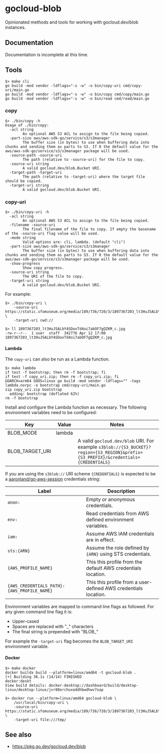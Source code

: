 # gocloud-blob

Opinionated methods and tools for working with gocloud.dev/blob instances.

## Documentation

Documentation is incomplete at this time.

## Tools

```
$> make cli
go build -mod vendor -ldflags="-s -w" -o bin/copy-uri cmd/copy-uri/main.go
go build -mod vendor -ldflags="-s -w" -o bin/copy cmd/copy/main.go
go build -mod vendor -ldflags="-s -w" -o bin/read cmd/read/main.go
```

### copy

```
$> ./bin/copy -h
Usage of ./bin/copy:
  -acl string
    	An optional AWS S3 ACL to assign to the file being copied.
  -part-size aws/aws-sdk-go/service/s3/s3manager
    	The buffer size (in bytes) to use when buffering data into chunks and sending them as parts to S3. If 0 the default value for the aws/aws-sdk-go/service/s3/s3manager package will be used.
  -source-path -source-uri
    	The path (relative to -source-uri) for the file to copy.
  -source-uri string
    	A valid gocloud.dev/blob.Bucket URI.
  -target-path -target-uri
    	The path (relative to -target-uri) where the target file should be copied.
  -target-uri string
    	A valid gocloud.dev/blob.Bucket URI.
```

### copy-uri

```
$> ./bin/copy-uri -h
  -acl string
    	An optional AWS S3 ACL to assign to the file being copied.
  -filename -source-uri
    	The final filename of the file to copy. If empty the basename of the -source-uri flag value will be used.
  -mode string
    	Valid options are: cli, lambda. (default "cli")
  -part-size aws/aws-sdk-go/service/s3/s3manager
    	The buffer size (in bytes) to use when buffering data into chunks and sending them as parts to S3. If 0 the default value for the aws/aws-sdk-go/service/s3/s3manager package will be used.
  -show-progress
    	Show copy progress.
  -source-uri string
    	The URI of the file to copy.
  -target-uri string
    	A valid gocloud.dev/blob.Bucket URI.
```

For example:

```
$> ./bin/copy-uri \
	-source-uri https://static.sfomuseum.org/media/189/736/720/3/1897367203_lt3HuJ5ALbY4SDoxTd4oi7abOF7gQZKM_c.jpg \
	-target-uri cwd://

$> ll 1897367203_lt3HuJ5ALbY4SDoxTd4oi7abOF7gQZKM_c.jpg 
-rw-r--r--  1 user  staff  342776 Apr 12 17:00 1897367203_lt3HuJ5ALbY4SDoxTd4oi7abOF7gQZKM_c.jpg
```

#### Lambda

The `copy-uri` can also be run as a Lambda function.

```
$> make lambda
if test -f bootstrap; then rm -f bootstrap; fi
if test -f copy_uri.zip; then rm -f copy_uri.zip; fi
GOARCH=arm64 GOOS=linux go build -mod vendor -ldflags="" -tags lambda.norpc -o bootstrap cmd/copy-uri/main.go
zip copy_uri.zip bootstrap
  adding: bootstrap (deflated 62%)
rm -f bootstrap
```

Install and configure the Lambda function as necessary. The following environment variables need to be configured:

| Key | Value | Notes |
| --- | --- | --- |
| BLOB_MODE | lambda | |
| BLOB_TARGET_URI | | A valid `gocloud.dev/blob` URI. For example `s3blob://{S3_BUCKET}?region={S3_REGION}&prefix={S3_PREFIX}/&credentials={CREDENTIALS}`

If you are using the `s3blob://` URI scheme `{CREDENTIALS}` is expected to be a [aaronland/go-aws-session](https://github.com/aaronland/go-aws-session) credentials string:


| Label | Description |
| --- | --- |
| `anon:` | Empty or anonymous credentials. |
| `env:` | Read credentials from AWS defined environment variables. |
| `iam:` | Assume AWS IAM credentials are in effect. |
| `sts:{ARN}` | Assume the role defined by `{ARN}` using STS credentials. |
| `{AWS_PROFILE_NAME}` | This this profile from the default AWS credentials location. |
| `{AWS_CREDENTIALS_PATH}:{AWS_PROFILE_NAME}` | This this profile from a user-defined AWS credentials location. |

Environment variables are mapped to command line flags as followed. For any given command line flag it is:

* Upper-cased
* Spaces are replaced with "_" characters
* The final string is prepended with "BLOB_"

For example the `-target-uri` flag becomes the `BLOB_TARGET_URI` environment variable.

#### Docker

```
$> make docker
docker buildx build --platform=linux/amd64 -t gocloud-blob .
[+] Building 36.1s (14/14) FINISHED                                                                                                                              docker:deskt         
View build details: docker-desktop://dashboard/build/desktop-linux/desktop-linux/jvr88erchuxoddhbwdhwv7xap
```

```
$> docker run --platform=linux/amd64 gocloud-blob \
	/usr/local/bin/copy-uri \
	-source-uri https://static.sfomuseum.org/media/189/736/720/3/1897367203_lt3HuJ5ALbY4SDoxTd4oi7abOF7gQZKM_c.jpg \
	-target-uri file:///tmp/
```

## See also

* https://pkg.go.dev/gocloud.dev/blob